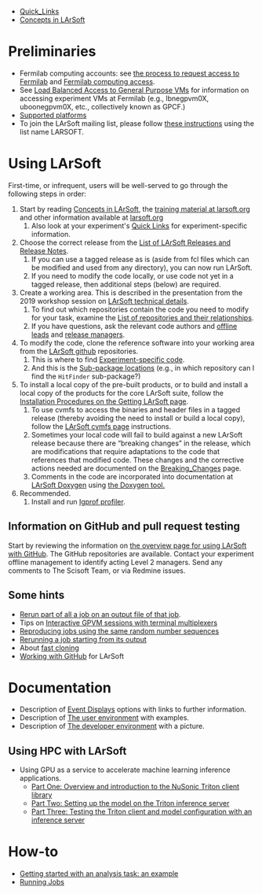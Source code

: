 

-   [Quick_Links](Quick_Links)
-   [Concepts in LArSoft](https://larsoft.org/important-concepts-in-larsoft/)

# Preliminaries

-   Fermilab computing accounts: see [the process to request access to Fermilab](https://get-connected.fnal.gov/faq/#SABprocess) and [Fermilab computing access](Fermilab_computing_access).
-   See [Load Balanced Access to General Purpose VMs](Load_Balanced_Access_to_General_Purpose_VMs) for information on accessing experiment VMs at Fermilab (e.g., lbnegpvm0X, uboonegpvm0X, etc., collectively known as GPCF.)
-   [Supported platforms](Supported_platforms)
-   To join the LArSoft mailing list, please follow [these instructions](https://listserv.fnal.gov/users.asp#subscribe_to_list) using the list name LARSOFT.

# Using LArSoft

First-time, or infrequent, users will be well-served to go through the following steps in order:

1.  Start by reading [Concepts in LArSoft](https://larsoft.org/important-concepts-in-larsoft/), the [training material at larsoft.org](https://larsoft.org/training) and other information available at [larsoft.org](https://larsoft.org)
    1.  Also look at your experiment's [Quick Links](Quick_Links) for experiment-specific information.
2.  Choose the correct release from the [List of LArSoft Releases and Release Notes](releases/LArSoft_release_list).
    1.  If you can use a tagged release as is (aside from fcl files which can be modified and used from any directory), you can now run LArSoft.
    2.  If you need to modify the code locally, or use code not yet in a tagged release, then additional steps (below) are required.
3.  Create a working area. This is described in the presentation from the 2019 workshop session on [LArSoft technical details](https://indico.fnal.gov/event/20453/session/5/contribution/2/material/slides/0.pdf).
    1.  To find out which repositories contain the code you need to modify for your task, examine the [List of repositories and their relationships](LArSoft_repositories_packages_and_dependencies).
    2.  If you have questions, ask the relevant code authors and [offline leads](Offlineleads) and [release managers](/LArSoftWiki/LArSoftInternals/Informal_list_of_experiment_contacts).
4.  To modify the code, clone the reference software into your working area from the [LArSoft github](https://github.com/LArSoft) repositories.
    1.  This is where to find [Experiment-specific code](Experiment-specific_code).
    2.  And this is the [Sub-package locations](Sub-package_locations) (e.g., in which repository can I find the `HitFinder` sub-package?)
5.  To install a local copy of the pre-built products, or to build and install a local copy of the products for the core LArSoft suite, follow the [Installation Procedures on the Getting LArSoft page](Getting_LArSoft).
    1.  To use cvmfs to access the binaries and header files in a tagged release (thereby avoiding the need to install or build a local copy), follow the [LArSoft cvmfs page](LArSoft_cvmfs_page) instructions.
    2.  Sometimes your local code will fail to build against a new LArSoft release because there are “breaking changes” in the release, which are modifications that require adaptations to the code that references that modified code. These changes and the corrective actions needed are documented on the [Breaking_Changes](releases/Breaking_Changes) page.
    3.  Comments in the code are incorporated into documentation at [LArSoft Doxygen](https://nusoft.fnal.gov/larsoft/doxsvn/html/index.html) using [the Doxygen tool.](https://www.doxygen.nl/helpers.html)
6.  Recommended.
    1.  Install and run [Igprof profiler](Igprof_profiler).

## Information on GitHub and pull request testing

Start by reviewing the information on [the overview page for using LArSoft with GitHub](Working_with_GitHub). The GitHub repositories are available. Contact your experiment offline management to identify acting Level 2 managers. Send any comments to The Scisoft Team, or via Redmine issues.

## Some hints

-   [Rerun part of all a job on an output file of that job](Rerun_part_of_all_a_job_on_an_output_file_of_that_job).
-   Tips on [Interactive GPVM sessions with terminal multiplexers](Interactive_GPVM_sessions_with_terminal_multiplexers)
-   [Reproducing jobs using the same random number sequences](Reproducing_jobs_using_the_same_random_number_sequences)
-   [Rerunning a job starting from its output](Rerunning_a_job_starting_from_its_output)
-   About [fast cloning](Fast_cloning)
-   [Working with GitHub](Working_with_GitHub) for LArSoft

# Documentation

-   Description of [Event Displays](Event_Displays) options with links to further information.
-   Description of [The user environment](The_user_environment) with examples.
-   Description of [The developer environment](The_developer_environment) with a picture.

## Using HPC with LArSoft

-   Using GPU as a service to accelerate machine learning inference applications.
    -   [ Part One: Overview and introduction to the NuSonic Triton client library ](GPU_as_a_Service)
    -   [Part Two: Setting up the model on the Triton inference server](GPU_as_a_Service_part_two)
    -   [Part Three: Testing the Triton client and model configuration with an inference server](GPU_as_a_Service_part_three)

# How-to

-   [ Getting started with an analysis task: an example ](AnalysisExample)
-   [Running Jobs](Running_Jobs)

